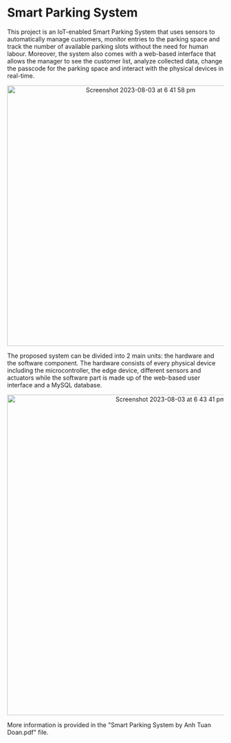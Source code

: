 # Smart Parking System
This project is an IoT-enabled Smart Parking System that uses sensors to automatically manage customers, monitor entries to the parking space and track the number of available parking slots without the need for human labour. Moreover, the system also comes with a web-based interface that allows the manager to see the customer list, analyze collected data, change the passcode for the parking space and interact with the physical devices in real-time. <p align="center">
<img width="605" alt="Screenshot 2023-08-03 at 6 41 58 pm" src="https://github.com/TuanDoan14112003/iot-smart-parking/assets/53483710/b777e093-5d64-419e-88ea-63e37b772ecf">
</p>

The proposed system can be divided into 2 main units: the hardware and the software component. The hardware consists of every physical device including the microcontroller, the edge device, different sensors and actuators while the software part is made up of the web-based user interface and a MySQL database.<p align="center">
  <img width="744" alt="Screenshot 2023-08-03 at 6 43 41 pm" src="https://github.com/TuanDoan14112003/iot-smart-parking/assets/53483710/03d2d5bf-b6b7-4b20-8876-5ef21aa8d4fb">
</p>

More information is provided in the "Smart Parking System by Anh Tuan Doan.pdf" file.
